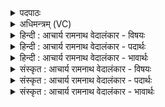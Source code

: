 <details><summary>पदपाठः</summary>

सः। इ꣣धा꣢नः। व꣡सुः꣢꣯। क꣣विः꣢। अ꣣ग्निः꣢। ई꣣डेन्यः꣢। गि꣣रा꣢। रे꣣व꣢त्। अ꣣स्म꣡भ्य꣢म्। पु꣢र्वणीक। पुरु। अनीक। दीदिहि। १५६२।
</details>

<details><summary>अधिमन्त्रम् (VC)</summary>

- अग्निः
- गोतमो राहूगणः
- उष्णिक्
- ऋषभः
</details>

<details><summary>हिन्दी : आचार्य रामनाथ वेदालंकार - विषयः</summary>

अगले मन्त्र में परमात्मा,आचार्य और राजा से प्रार्थना करते हैं।
</details>

<details><summary>हिन्दी : आचार्य रामनाथ वेदालंकार - पदार्थः</summary>

पदार्थान्वयभाषाः -  हे (पुर्वणीक) बहुत-सी सेनावाले परमात्मन्,आचार्य वा राजन् ! (इधानः) प्रकाश देते हुए, (वसुः) निवास-प्रदाता, (कविः) मेधावी और क्रान्तद्रष्टा, (गिरा ईडेन्यः) वाणी से स्तुति करने योग्य (अग्निः) उन्नति करानेवाले (सः) वे आप (अस्मभ्यम्) हम उपासकों,शिष्यों वा प्रजाजनों के लिए (रेवत्) शोभा के साथ (दीदिहि) चमको ॥२॥
</details>

<details><summary>हिन्दी : आचार्य रामनाथ वेदालंकार - भावार्थः</summary>

भावार्थभाषाः -  परमात्मा और आचार्य सद्गुणों की सेना से और राजा योद्धाओं की सेना से बढ़ता है और अपने उपासकों,शिष्यों और प्रजाजनों को बढ़ाता है ॥२॥
</details>

<details><summary>संस्कृत : आचार्य रामनाथ वेदालंकार - विषयः</summary>

अथ परमात्माऽऽचार्यो नृपतिश्च प्रार्थ्यते।
</details>

<details><summary>संस्कृत : आचार्य रामनाथ वेदालंकार - पदार्थः</summary>

पदार्थान्वयभाषाः -  हे (पुर्वणीक) पुरु बहु अनीकं सैन्यं यस्य तथाविध परमात्मन् आचार्य नृपते वा ! (इधानः) प्रकाशयन्, (वसुः) निवासयिता, (कविः) मेधावी क्रान्तद्रष्टा वा, (गिरा ईडेन्यः) वाचा स्तुत्यः (अग्निः) उन्नायकः (सः)असौ त्वम् (अस्मभ्यम्) उपासकेभ्यः शिष्येभ्यः प्रजाजनेभ्यो वा (रेवत्) श्रीयुक्तं यथा स्यात् तथा।[‘रयेर्मतौ बहुलम्’वा० ६।१।३७ इति सम्प्रसारणे,पूर्वरूपे गुणे च सिध्यति।] (दीदिहि) प्रज्वल।[दीदयतिः ज्वलतिकर्मा। निघं० १।१६]॥२॥२
</details>

<details><summary>संस्कृत : आचार्य रामनाथ वेदालंकार - भावार्थः</summary>

भावार्थभाषाः -  परमात्माऽऽचार्यश्च सद्गुणानां सैन्येन नृपतिश्च योद्धॄणां सैन्येन वर्धते निजानुपासकान् शिष्यान् प्रजाजनांश्च वर्धयति ॥२॥
</details>